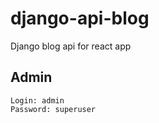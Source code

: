 # django-api-blog
Django blog api for react app 


## Admin
```
Login: admin
Password: superuser
```